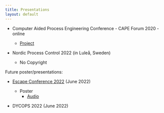 ```yaml
---
title: Presentations
layout: default
---
```


+ Computer Aided Process Engineering Conference - CAPE Forum 2020 - online
  - [Project](Presentations/2019_cape-forum/cape.md)

+ Nordic Process Control 2022 (in Luleå, Sweden)
  - No Copyright

Future poster/presentations:
+ [Escape Conference 2022](Presentations/2022_Escape_32/) (June 2022)
  - Poster
    - [Audio](Presentations/2022_Escape_32/audio/poster_audio.m4a)

+ DYCOPS 2022 (June 2022)
